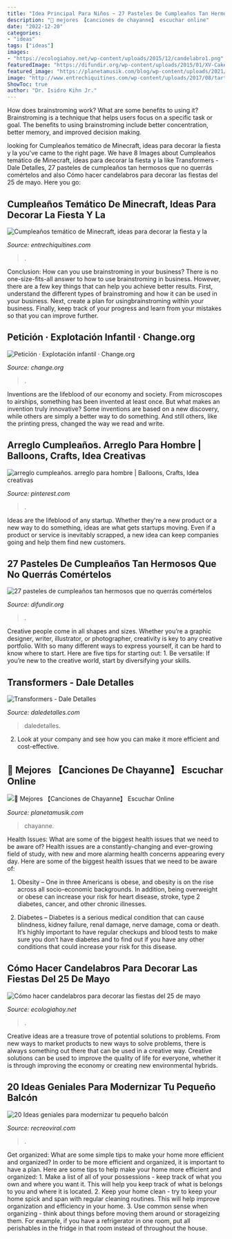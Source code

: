 ```yaml
---
title: "Idea Principal Para Niños ~ 27 Pasteles De Cumpleaños Tan Hermosos Que No Querrás Comértelos"
description: "🥇 mejores 【canciones de chayanne】 escuchar online"
date: "2022-12-20"
categories:
- "ideas"
tags: ["ideas"]
images:
- "https://ecologiahoy.net/wp-content/uploads/2015/12/candelabro1.png"
featuredImage: "https://difundir.org/wp-content/uploads/2015/01/XV-Cakes10.jpg"
featured_image: "https://planetamusik.com/blog/wp-content/uploads/2021/04/las-mejores-canciones-de-chayanne.jpeg"
image: "http://www.entrechiquitines.com/wp-content/uploads/2017/08/tarta_Minecraft.jpg"
ShowToc: true
author: "Dr. Isidro Kihn Jr."
---
```



How does brainstroming work? What are some benefits to using it?
Brainstroming is a technique that helps users focus on a specific task or goal. The benefits to using brainstroming include better concentration, better memory, and improved decision making.

	

		
looking for Cumpleaños temático de Minecraft, ideas para decorar la fiesta y la you've came to the right page. We have 8 Images about Cumpleaños temático de Minecraft, ideas para decorar la fiesta y la like Transformers - Dale Detalles, 27 pasteles de cumpleaños tan hermosos que no querrás comértelos and also Cómo hacer candelabros para decorar las fiestas del 25 de mayo. Here you go:
		
    
## Cumpleaños Temático De Minecraft, Ideas Para Decorar La Fiesta Y La

<img loading=lazy src="http://www.entrechiquitines.com/wp-content/uploads/2017/08/tarta_Minecraft.jpg" onerror="this.onerror=null;this.src='https://tse2.mm.bing.net/th?id=OIP.nlHn49-mpSvfwxs7vTWOlgHaE7&amp;pid=15.1';" alt="Cumpleaños temático de Minecraft, ideas para decorar la fiesta y la">

_Source: entrechiquitines.com_

>. 

	

Conclusion: How can you use brainstroming in your business?
There is no one-size-fits-all answer to how to use brainstroming in business. However, there are a few key things that can help you achieve better results. First, understand the different types of brainstroming and how it can be used in your business. Next, create a plan for usingbrainstroming within your business. Finally, keep track of your progress and learn from your mistakes so that you can improve further.

    
## Petición · Explotación Infantil · Change.org

<img loading=lazy src="https://assets.change.org/photos/3/yl/zm/utYLZmbJJJTnyWL-1600x900-noPad.jpg?1574333829" onerror="this.onerror=null;this.src='https://tse3.mm.bing.net/th?id=OIP.-9xSPW-G4Q14fEXIUHIyBQHaEK&amp;pid=15.1';" alt="Petición · Explotación infantil · Change.org">

_Source: change.org_

>. 

	

Inventions are the lifeblood of our economy and society. From microscopes to airships, something has been invented at least once. But what makes an invention truly innovative? Some inventions are based on a new discovery, while others are simply a better way to do something. And still others, like the printing press, changed the way we read and write.

    
## Arreglo Cumpleaños. Arreglo Para Hombre | Balloons, Crafts, Idea Creativas

<img loading=lazy src="https://i.pinimg.com/736x/ac/aa/3e/acaa3e6eecdd6f7aa79f7553df0334bb.jpg" onerror="this.onerror=null;this.src='https://tse1.mm.bing.net/th?id=OIP.1SH1Cfev-ySQSUXRIK74NwHaJ4&amp;pid=15.1';" alt="arreglo cumpleaños. arreglo para hombre | Balloons, Crafts, Idea creativas">

_Source: pinterest.com_

>. 

	

Ideas are the lifeblood of any startup. Whether they're a new product or a new way to do something, ideas are what gets startups moving. Even if a product or service is inevitably scrapped, a new idea can keep companies going and help them find new customers.

    
## 27 Pasteles De Cumpleaños Tan Hermosos Que No Querrás Comértelos

<img loading=lazy src="https://difundir.org/wp-content/uploads/2015/01/XV-Cakes10.jpg" onerror="this.onerror=null;this.src='https://tse4.mm.bing.net/th?id=OIP.A8annp7ZMPFBc8Yu4woASgHaLH&amp;pid=15.1';" alt="27 pasteles de cumpleaños tan hermosos que no querrás comértelos">

_Source: difundir.org_

>. 

	

Creative people come in all shapes and sizes. Whether you’re a graphic designer, writer, illustrator, or photographer, creativity is key to any creative portfolio. With so many different ways to express yourself, it can be hard to know where to start. Here are five tips for starting out: 1. Be versatile: If you’re new to the creative world, start by diversifying your skills.

    
## Transformers - Dale Detalles

<img loading=lazy src="https://i1.wp.com/www.daledetalles.com/wp-content/uploads/2016/02/transformers19.jpg" onerror="this.onerror=null;this.src='https://tse2.mm.bing.net/th?id=OIP.0XbTyJWJhefV2LSriPsfaAHaJ4&amp;pid=15.1';" alt="Transformers - Dale Detalles">

_Source: daledetalles.com_

>daledetalles. 

	

2. Look at your company and see how you can make it more efficient and cost-effective.

    
## 🥇 Mejores 【Canciones De Chayanne】 Escuchar Online

<img loading=lazy src="https://planetamusik.com/blog/wp-content/uploads/2021/04/las-mejores-canciones-de-chayanne.jpeg" onerror="this.onerror=null;this.src='https://tse1.mm.bing.net/th?id=OIP.UDUAG3Vxjt--993q3LNccAHaE7&amp;pid=15.1';" alt="🥇 Mejores 【Canciones de Chayanne】 Escuchar Online">

_Source: planetamusik.com_

>chayanne. 

	

Health Issues: What are some of the biggest health issues that we need to be aware of?
Health issues are a constantly-changing and ever-growing field of study, with new and more alarming health concerns appearing every day. Here are some of the biggest health issues that we need to be aware of:
1. Obesity – One in three Americans is obese, and obesity is on the rise across all socio-economic backgrounds. In addition, being overweight or obese can increase your risk for heart disease, stroke, type 2 diabetes, cancer, and other chronic illnesses.

2. Diabetes – Diabetes is a serious medical condition that can cause blindness, kidney failure, renal damage, nerve damage, coma or death. It’s highly important to have regular checkups and blood tests to make sure you don’t have diabetes and to find out if you have any other conditions that could increase your risk for this disease.


    
## Cómo Hacer Candelabros Para Decorar Las Fiestas Del 25 De Mayo

<img loading=lazy src="https://ecologiahoy.net/wp-content/uploads/2015/12/candelabro1.png" onerror="this.onerror=null;this.src='https://tse1.mm.bing.net/th?id=OIP.S-trrv6IQcvQ6CIiUYGD9AHaLS&amp;pid=15.1';" alt="Cómo hacer candelabros para decorar las fiestas del 25 de mayo">

_Source: ecologiahoy.net_

>. 

	

Creative ideas are a treasure trove of potential solutions to problems. From new ways to market products to new ways to solve problems, there is always something out there that can be used in a creative way. Creative solutions can be used to improve the quality of life for everyone, whether it is through improving the economy or creating new environmental hybrids.

    
## 20 Ideas Geniales Para Modernizar Tu Pequeño Balcón

<img loading=lazy src="https://www.recreoviral.com/wp-content/uploads/2016/02/BALCONES-INTERIORES-13.jpg" onerror="this.onerror=null;this.src='https://tse3.mm.bing.net/th?id=OIP.fEPZYmheHFkE5xN9Vnu9iAHaJ4&amp;pid=15.1';" alt="20 Ideas geniales para modernizar tu pequeño balcón">

_Source: recreoviral.com_

>. 

	

Get organized: What are some simple tips to make your home more efficient and organized?
In order to be more efficient and organized, it is important to have a plan. Here are some tips to help make your home more efficient and organized: 1. Make a list of all of your possessions - keep track of what you own and where you want it. This will help you keep track of what is belongs to you and where it is located. 
2. Keep your home clean - try to keep your home spick and span with regular cleaning routines. This will help improve organization and efficiency in your home. 3. Use common sense when organizing - think about things before moving them around or storageizing them. For example, if you have a refrigerator in one room, put all perishables in the fridge in that room instead of throughout the house. 
